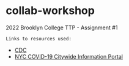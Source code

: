 # collab-workshop
2022 Brooklyn College TTP - Assignment #1

    Links to resources used:
- [CDC](https://www.cdc.gov/coronavirus/2019-ncov/index.html)
- [NYC COVID-19 Citywide Information Portal](https://www1.nyc.gov/site/coronavirus/index.page)
